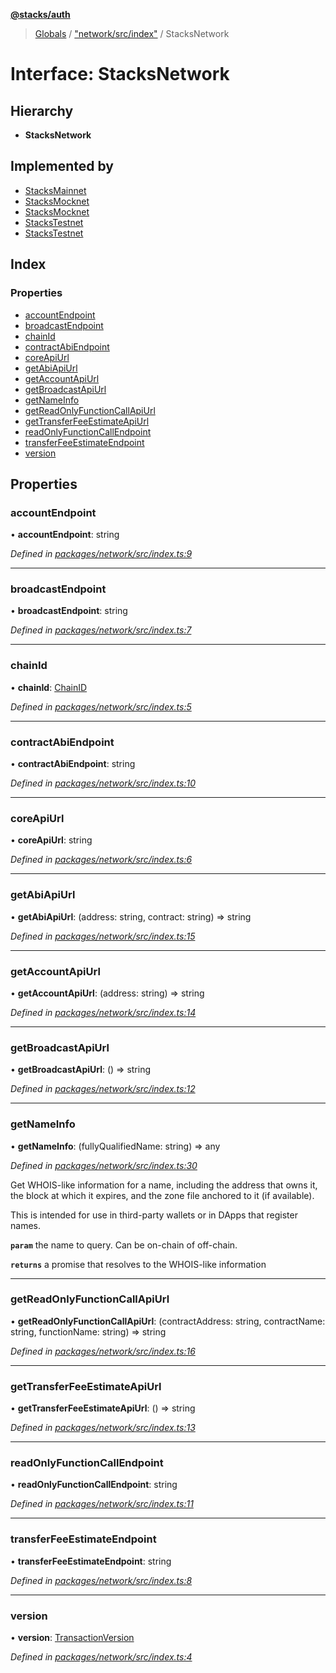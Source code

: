 **[@stacks/auth](../README.md)**

> [Globals](../globals.md) / ["network/src/index"](../modules/_network_src_index_.md) / StacksNetwork

# Interface: StacksNetwork

## Hierarchy

- **StacksNetwork**

## Implemented by

- [StacksMainnet](../classes/_network_src_index_.stacksmainnet.md)
- [StacksMocknet](../classes/_network_src_index_.stacksmocknet.md)
- [StacksMocknet](../classes/_network_src_index_.stacksmocknet.md)
- [StacksTestnet](../classes/_network_src_index_.stackstestnet.md)
- [StacksTestnet](../classes/_network_src_index_.stackstestnet.md)

## Index

### Properties

- [accountEndpoint](_network_src_index_.stacksnetwork.md#accountendpoint)
- [broadcastEndpoint](_network_src_index_.stacksnetwork.md#broadcastendpoint)
- [chainId](_network_src_index_.stacksnetwork.md#chainid)
- [contractAbiEndpoint](_network_src_index_.stacksnetwork.md#contractabiendpoint)
- [coreApiUrl](_network_src_index_.stacksnetwork.md#coreapiurl)
- [getAbiApiUrl](_network_src_index_.stacksnetwork.md#getabiapiurl)
- [getAccountApiUrl](_network_src_index_.stacksnetwork.md#getaccountapiurl)
- [getBroadcastApiUrl](_network_src_index_.stacksnetwork.md#getbroadcastapiurl)
- [getNameInfo](_network_src_index_.stacksnetwork.md#getnameinfo)
- [getReadOnlyFunctionCallApiUrl](_network_src_index_.stacksnetwork.md#getreadonlyfunctioncallapiurl)
- [getTransferFeeEstimateApiUrl](_network_src_index_.stacksnetwork.md#gettransferfeeestimateapiurl)
- [readOnlyFunctionCallEndpoint](_network_src_index_.stacksnetwork.md#readonlyfunctioncallendpoint)
- [transferFeeEstimateEndpoint](_network_src_index_.stacksnetwork.md#transferfeeestimateendpoint)
- [version](_network_src_index_.stacksnetwork.md#version)

## Properties

### accountEndpoint

• **accountEndpoint**: string

_Defined in [packages/network/src/index.ts:9](https://github.com/blockstack/blockstack.js/blob/26419086/packages/network/src/index.ts#L9)_

---

### broadcastEndpoint

• **broadcastEndpoint**: string

_Defined in [packages/network/src/index.ts:7](https://github.com/blockstack/blockstack.js/blob/26419086/packages/network/src/index.ts#L7)_

---

### chainId

• **chainId**: [ChainID](../enums/_common_src_constants_.chainid.md)

_Defined in [packages/network/src/index.ts:5](https://github.com/blockstack/blockstack.js/blob/26419086/packages/network/src/index.ts#L5)_

---

### contractAbiEndpoint

• **contractAbiEndpoint**: string

_Defined in [packages/network/src/index.ts:10](https://github.com/blockstack/blockstack.js/blob/26419086/packages/network/src/index.ts#L10)_

---

### coreApiUrl

• **coreApiUrl**: string

_Defined in [packages/network/src/index.ts:6](https://github.com/blockstack/blockstack.js/blob/26419086/packages/network/src/index.ts#L6)_

---

### getAbiApiUrl

• **getAbiApiUrl**: (address: string, contract: string) => string

_Defined in [packages/network/src/index.ts:15](https://github.com/blockstack/blockstack.js/blob/26419086/packages/network/src/index.ts#L15)_

---

### getAccountApiUrl

• **getAccountApiUrl**: (address: string) => string

_Defined in [packages/network/src/index.ts:14](https://github.com/blockstack/blockstack.js/blob/26419086/packages/network/src/index.ts#L14)_

---

### getBroadcastApiUrl

• **getBroadcastApiUrl**: () => string

_Defined in [packages/network/src/index.ts:12](https://github.com/blockstack/blockstack.js/blob/26419086/packages/network/src/index.ts#L12)_

---

### getNameInfo

• **getNameInfo**: (fullyQualifiedName: string) => any

_Defined in [packages/network/src/index.ts:30](https://github.com/blockstack/blockstack.js/blob/26419086/packages/network/src/index.ts#L30)_

Get WHOIS-like information for a name, including the address that owns it,
the block at which it expires, and the zone file anchored to it (if available).

This is intended for use in third-party wallets or in DApps that register names.

**`param`** the name to query. Can be on-chain of off-chain.

**`returns`** a promise that resolves to the WHOIS-like information

---

### getReadOnlyFunctionCallApiUrl

• **getReadOnlyFunctionCallApiUrl**: (contractAddress: string, contractName: string, functionName: string) => string

_Defined in [packages/network/src/index.ts:16](https://github.com/blockstack/blockstack.js/blob/26419086/packages/network/src/index.ts#L16)_

---

### getTransferFeeEstimateApiUrl

• **getTransferFeeEstimateApiUrl**: () => string

_Defined in [packages/network/src/index.ts:13](https://github.com/blockstack/blockstack.js/blob/26419086/packages/network/src/index.ts#L13)_

---

### readOnlyFunctionCallEndpoint

• **readOnlyFunctionCallEndpoint**: string

_Defined in [packages/network/src/index.ts:11](https://github.com/blockstack/blockstack.js/blob/26419086/packages/network/src/index.ts#L11)_

---

### transferFeeEstimateEndpoint

• **transferFeeEstimateEndpoint**: string

_Defined in [packages/network/src/index.ts:8](https://github.com/blockstack/blockstack.js/blob/26419086/packages/network/src/index.ts#L8)_

---

### version

• **version**: [TransactionVersion](../enums/_common_src_constants_.transactionversion.md)

_Defined in [packages/network/src/index.ts:4](https://github.com/blockstack/blockstack.js/blob/26419086/packages/network/src/index.ts#L4)_
